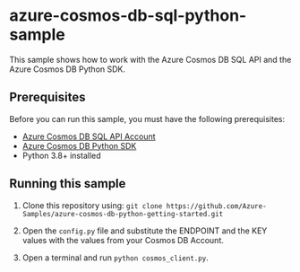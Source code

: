 # azure-cosmos-db-sql-python-sample
This sample shows how to work with the Azure Cosmos DB SQL API and the Azure Cosmos DB Python SDK.

## Prerequisites

Before you can run this sample, you must have the following prerequisites:

- [Azure Cosmos DB SQL API Account](https://docs.microsoft.com/en-us/azure/cosmos-db/sql/create-sql-api-python)
- [Azure Cosmos DB Python SDK](https://github.com/Azure/azure-sdk-for-python/tree/main/sdk/cosmos/azure-cosmos)
- Python 3.8+ installed

## Running this sample

1. Clone this repository using:
```git clone https://github.com/Azure-Samples/azure-cosmos-db-python-getting-started.git```

1. Open the ```config.py``` file and substitute the ENDPOINT and the KEY values with the values from your Cosmos DB Account.

1. Open a terminal and run ```python cosmos_client.py```.
